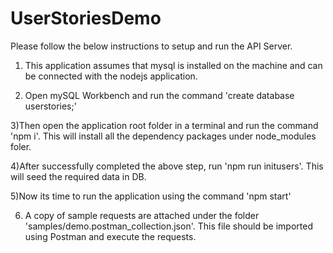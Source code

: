 # UserStoriesDemo

Please follow the below instructions to setup and run the API Server.

1) This application assumes that mysql is installed on the machine and can be connected with the nodejs application.

2) Open mySQL Workbench and run the command 'create database userstories;'

3)Then open the application root folder in a terminal and run the command 'npm i'. This will install all the dependency packages under node_modules foler.

4)After successfully completed the above step, run 'npm run initusers'. This will seed the required data in DB.

5)Now its time to run the application using the command 'npm start'

6) A copy of sample requests are attached under the folder 'samples/demo.postman_collection.json'. This file should be imported using Postman and execute the requests.